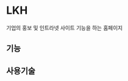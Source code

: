 LKH
==================

기업의 홍보 및 인트라넷 사이트 기능을 하는 홈페이지


 기능
------------------

 사용기술
------------------


